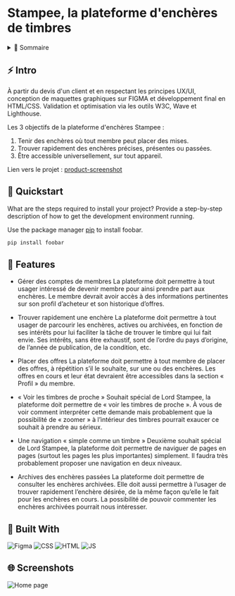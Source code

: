 # Stampee, la plateforme d'enchères de timbres

<!-- TABLE OF CONTENTS -->
<details>
  <summary>🏁 Sommaire</summary>
  <ol>
    <li><a href="#-intro">Intro</a></li>
    <li><a href="#-features">Features</a></li>
    <li><a href="#-built-with">Built with</a></li>
  </ol>
</details>

## ⚡ Intro

À partir du devis d'un client et en respectant les principes UX/UI, conception de maquettes graphiques sur FIGMA et développement final en HTML/CSS. Validation et optimisation via les outils W3C, Wave et Lighthouse.

Les 3 objectifs de la plateforme d'enchères Stampee :
1. Tenir des enchères où tout membre peut placer des mises.
2. Trouver rapidement des enchères précises, présentes ou passées.
3. Être accessible universellement, sur tout appareil.

Lien vers le projet : [product-screenshot](https://example.com)

## 🚀 Quickstart

What are the steps required to install your project? Provide a step-by-step description of how to get the development environment running.

Use the package manager [pip](https://pip.pypa.io/en/stable/) to install foobar.

```bash
pip install foobar
```

## 🎯 Features

- Gérer des comptes de membres
La plateforme doit permettre à tout usager intéressé de devenir membre pour ainsi prendre part aux enchères. Le membre devrait avoir accès à des informations pertinentes sur son profil d’acheteur et son historique d’offres.

- Trouver rapidement une enchère
La plateforme doit permettre à tout usager de parcourir les enchères, actives ou archivées, en fonction de ses intérêts pour lui faciliter la tâche de trouver le timbre qui lui fait envie. Ses intérêts, sans être exhaustif, sont de l’ordre du pays d’origine, de l’année de publication, de la condition, etc.

- Placer des offres
La plateforme doit permettre à tout membre de placer des offres, à répétition s’il le souhaite, sur une ou des enchères. Les offres en cours et leur état devraient être accessibles dans la section « Profil » du membre.

- « Voir les timbres de proche »
Souhait spécial de Lord Stampee, la plateforme doit permettre de « voir les timbres de proche ». À vous de voir comment interpréter cette demande mais probablement que la possibilité de « zoomer » à l’intérieur des timbres pourrait exaucer ce souhait à prendre au sérieux.

- Une navigation « simple comme un timbre »
Deuxième souhait spécial de Lord Stampee, la plateforme doit permettre de naviguer de pages en pages (surtout les pages les plus importantes) simplement. Il faudra très probablement proposer une navigation en deux niveaux.

- Archives des enchères passées
La plateforme doit permettre de consulter les enchères archivées. Elle doit aussi permettre à l’usager de trouver rapidement l’enchère désirée, de la même façon qu’elle le fait pour les enchères en cours. La possibilité de pouvoir commenter les enchères archivées pourrait nous intéresser.

## 🤖 Built With
![Figma](https://img.shields.io/badge/Figma-F24E1E?style=for-the-badge&logo=figma&logoColor=white) ![CSS](https://img.shields.io/badge/CSS3-1572B6?style=for-the-badge&logo=css3&logoColor=white) ![HTML](https://img.shields.io/badge/HTML5-E34F26?style=for-the-badge&logo=html5&logoColor=white) ![JS](https://img.shields.io/badge/JavaScript-323330?style=for-the-badge&logo=javascript&logoColor=F7DF1E)

## 🌐 Screenshots

![Home page](./index.png)